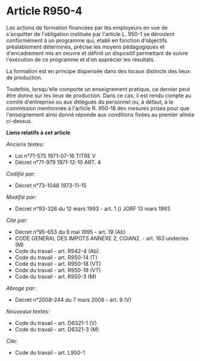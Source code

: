 # Article R950-4

Les actions de formation financées par les employeurs en vue de s'acquitter de l'obligation instituée par l'article L. 950-1
se déroulent conformément à un programme qui, établi en fonction d'objectifs préalablement déterminés, précise les moyens
pédagogiques et d'encadrement mis en oeuvre et définit un dispositif permettant de suivre l'exécution de ce programme et d'en
apprécier les résultats.

La formation est en principe dispensée dans des locaux distincts des lieux de production.

Toutefois, lorsqu'elle comporte un enseignement pratique, ce dernier peut être donné sur les lieux de production. Dans ce
cas, il est rendu compte au comité d'entreprise ou aux délégués du personnel ou, à défaut, à la commission mentionnée à
l'article R. 950-18 des mesures prises pour que l'enseignement ainsi donné réponde aux conditions fixées au premier alinéa
ci-dessus.

**Liens relatifs à cet article**

_Anciens textes_:

  - Loi n°71-575 1971-07-16 TITRE V
  - Décret n°71-979 1971-12-10 ART. 4

_Codifié par_:

  - Décret n°73-1048 1973-11-15

_Modifié par_:

  - Décret n°93-326 du 12 mars 1993 - art. 1 () JORF 13 mars 1993

_Cité par_:

  - Décret n°95-653 du 9 mai 1995 - art. 19 (Ab)
  - CODE GENERAL DES IMPOTS ANNEXE 2, CGIAN2. - art. 163 undecies (M)
  - Code du travail - art. R942-4 (Ab)
  - Code du travail - art. R950-14 (T)
  - Code du travail - art. R950-18 (VT)
  - Code du travail - art. R950-19 (VT)
  - Code du travail - art. R950-3 (M)

_Abrogé par_:

  - Décret n°2008-244 du 7 mars 2008 - art. 9 (V)

_Nouveaux textes_:

  - Code du travail - art. D6321-1 (V)
  - Code du travail - art. D6321-3 (M)

_Cite_:

  - Code du travail - art. L950-1
